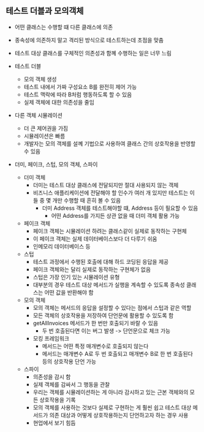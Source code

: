 ## 테스트 더블과 모의객체

- 어떤 클래스는 수행할 떄 다른 클래스에 의존
- 종속성에 의존하지 말고 격리된 방식으로 테스트하는데 초점을 맞춤
- 테스트 대상 클래스를 구체적인 의존성과 함꼐 수행하는 일은 너무 느림
- 테스트 더블
  - 모의 객체 생성
  - 테스트 내에서 가짜 구성요소 B를 완전히 제어 가능
  - 테스트 맥락에 따라 B처럼 행동하도록 할 수 있음
  - 실제 객체에 대한 의존성을 줄임
- 다른 객체 시뮬레이션
  - 더 큰 제어권을 가짐
  - 시뮬레이션은 빠름
  - 개발자는 모의 객체를 설꼐 기법으로 사용하여 클래스 간의 상호작용을 반영할 수 있음

- 더미, 페이크, 스텁, 모의 객체, 스파이
  - 더미 객체
    - 더미는 테스트 대상 클래스에 전달되지만 절대 사용되지 않는 객체
    - 비즈니스 애플리케이션에 전달해야 할 인수가 여러 개 있지만 테스트는 이들 중 몇 개만 수행할 때 흔히 볼 수 있음
      - 더미 Address 객체를 테스트해야할 떄, Address 등이 필요할 수 있음
        - 어떤 Address를 가지든 상관 없을 때 더미 객체 활용 가능
  - 페이크 객체
    - 페이크 객체는 시뮬레이션 하려는 클래스같이 실제로 동작하는 구현체
    - 이 페이크 객체는 실제 데이터베이스보다 더 다루기 쉬움
    - 인메모리 데이터베이스 등
  - 스텁
    - 테스트 과정에서 수행된 호출에 대해 하드 코딩된 응답을 제공
    - 페이크 객체와는 달리 실제로 동작하는 구현체가 없음
    - 스텁은 가장 인기 있는 시뮬레이션 유형
    - 대부분의 경우 테스트 대상 메서드가 실행을 계속할 수 있도록 종속성 클래스는 어떤 값을 반환해야 함
  - 모의 객체
    - 모의 객체는 메서드의 응답을 설정할 수 있다는 점에서 스텁과 같은 역할
    - 모든 객체의 상호작용을 저장하여 단언문에 활용할 수 있도록 함
    - getAllInvoices 메서드가 한 번만 호출되기 바랄 수 있음
      - 두 번 호출된다면 이는 버그 발생 -> 단언문으로 체크 가능
    - 모킹 프레임워크
      - 메서드는 어떤 특정 매개변수로 호출되지 않는다
      - 메서드는 매개변수 A로 두 번 호출되고 매개변수 B로 한 번 호출된다 등의 상호작용 단언 가능
  - 스파이
    - 의존성을 감시 함
    - 실제 객체를 감싸서 그 행동을 관찰
    - 우리는 객체를 시뮬레이션하는 게 아니라 감시하고 있는 근본 객체와의 모든 상호작용을 기록
    - 모의 객체를 사용하는 것보다 실제로 구현하는 게 훨씬 쉽고 테스트 대상 메서드가 의존 대상과 어떻게 상호작용하는지 단언하고자 하는 경우 사용
    - 현업에서 보기 힘듬
